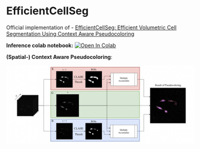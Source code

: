 # EfficientCellSeg

Official implementation of - [EfficientCellSeg: Efficient Volumetric Cell Segmentation Using Context Aware Pseudocoloring](https://openreview.net/forum?id=KnJsGdhx1kH)

**Inference colab notebook:** [![Open In Colab](https://colab.research.google.com/assets/colab-badge.svg)](https://colab.research.google.com/drive/19abichcVaeAlbbojcaLUh5c_rCu8pYIL?usp=sharing)

**(Spatial-) Context Aware Pseudocoloring**:

![Context Aware Pseudocoloring](assets/context_aware_pcolor.png?raw=true "Context Aware Pseudocoloring")
